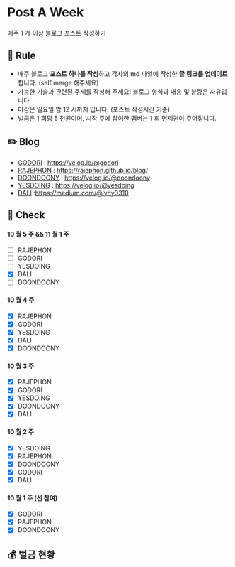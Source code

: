 # Post A Week

매주 1 개 이상 블로그 포스트 작성하기

## 📌 Rule

- 매주 블로그 **포스트 하나를 작성**하고 각자의 md 파일에 작성한 **글 링크를 업데이트** 합니다. (self merge 해주세요)
- 가능한 기술과 관련된 주제를 작성해 주세요! 블로그 형식과 내용 및 분량은 자유입니다.
- 마감은 일요일 밤 12 시까지 입니다. (포스트 작성시간 기준)
- 벌금은 1 회당 5 천원이며, 시작 주에 참여한 멤버는 1 회 면제권이 주어집니다.

## ✏️ Blog

- [GODORI](https://post-a-week.github.io/blog/GODORI) : https://velog.io/@godori
- [RAJEPHON](https://post-a-week.github.io/blog/RAJEPHON) : https://rajephon.github.io/blog/
- [DOONDOONY](https://post-a-week.github.io/blog/DOONDOONY) : https://velog.io/@doondoony
- [YESDOING](https://post-a-week.github.io/blog/YESDOING) : https://velog.io/@yesdoing
- [DALI](https://github.com/amorfati0310/blog) :https://medium.com/@lyhy0310

## 📘 Check

#### 10 월 5 주 && 11 월 1 주

- [ ] RAJEPHON
- [ ] GODORI
- [ ] YESDOING
- [x] DALI
- [ ] DOONDOONY

#### 10 월 4 주

- [x] RAJEPHON
- [x] GODORI
- [x] YESDOING
- [x] DALI
- [x] DOONDOONY

#### 10 월 3 주

- [x] RAJEPHON
- [x] GODORI
- [x] YESDOING
- [x] DOONDOONY
- [x] DALI

#### 10 월 2 주

- [x] YESDOING
- [x] RAJEPHON
- [x] DOONDOONY
- [x] GODORI
- [x] DALI

#### 10 월 1 주 (선 참여)

- [x] GODORI
- [x] RAJEPHON
- [x] DOONDOONY

## 💰 벌금 현황
